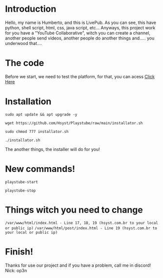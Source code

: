 # Introduction

Hello, my name is Humberto, and this is LivePub. As you can see, this have python, shell script, html, css, java script, etc...
 Anyways, this project work for you have a "YouTube Collaborative", witch you can create a channel, another people send videos, another people do another things and..... you underwood that....

# The code

Before we start, we need to test the platform, for that, you can acess [Click Here](http://hsyst.com.br/playstube)

# Installation

```
sudo apt update && apt upgrade -y
```
```
wget https://github.com/Hsyst/Playstube/raw/main/installator.sh
```
```
sudo chmod 777 installator.sh
```
```
./installator.sh
```
The another things, the installer will do for you!

# New commands!
```
playstube-start
```
```
playstube-stop
```

# Things witch you need to change
`/var/www/html/index.html - Line 17, 18, 19 (hsyst.com.br to your local or public ip)`
`/var/www/html/post/index.html - Line 19 (hsyst.com.br to your local or public ip)`

# Finish!
Thanks for use our project and if you have a problem, call me in discord! Nick: op3n
